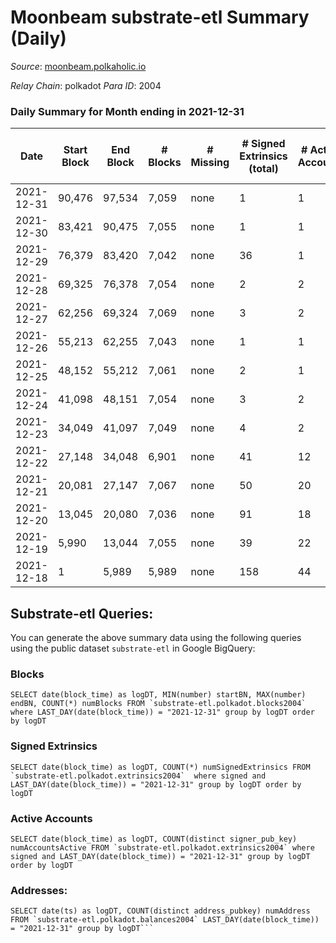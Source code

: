 # Moonbeam substrate-etl Summary (Daily)

_Source_: [moonbeam.polkaholic.io](https://moonbeam.polkaholic.io)

*Relay Chain*: polkadot
*Para ID*: 2004



### Daily Summary for Month ending in 2021-12-31


| Date | Start Block | End Block | # Blocks | # Missing | # Signed Extrinsics (total) | # Active Accounts | # Addresses with Balances | # Events | # Transfers | # XCM Transfers In | # XCM Transfers Out |
| ---- | ----------- | --------- | -------- | --------- | --------------------------- | ----------------- | ------------------------- | -------- | ----------- | ------------------ | ------------------- |
| 2021-12-31 | 90,476 | 97,534 | 7,059 | none  | 1 | 1 | 169 | 21,723 |   |   |   |
| 2021-12-30 | 83,421 | 90,475 | 7,055 | none  | 1 | 1 |  | 21,715 |   |   |   |
| 2021-12-29 | 76,379 | 83,420 | 7,042 | none  | 36 | 1 |  | 22,170 |   |   |   |
| 2021-12-28 | 69,325 | 76,378 | 7,054 | none  | 2 | 2 |  | 21,713 |   |   |   |
| 2021-12-27 | 62,256 | 69,324 | 7,069 | none  | 3 | 2 |  | 21,766 |   |   |   |
| 2021-12-26 | 55,213 | 62,255 | 7,043 | none  | 1 | 1 |  | 21,540 |   |   |   |
| 2021-12-25 | 48,152 | 55,212 | 7,061 | none  | 2 | 1 |  | 21,735 |   |   |   |
| 2021-12-24 | 41,098 | 48,151 | 7,054 | none  | 3 | 2 |  | 21,723 |   |   |   |
| 2021-12-23 | 34,049 | 41,097 | 7,049 | none  | 4 | 2 |  | 21,706 |   |   |   |
| 2021-12-22 | 27,148 | 34,048 | 6,901 | none  | 41 | 12 |  | 21,480 | 1 ($32,074.30) |   |   |
| 2021-12-21 | 20,081 | 27,147 | 7,067 | none  | 50 | 20 |  | 21,689 |   |   |   |
| 2021-12-20 | 13,045 | 20,080 | 7,036 | none  | 91 | 18 |  | 21,799 |   |   |   |
| 2021-12-19 | 5,990 | 13,044 | 7,055 | none  | 39 | 22 |  | 21,513 |   |   |   |
| 2021-12-18 | 1 | 5,989 | 5,989 | none  | 158 | 44 |  | 18,989 | 80 ($814,763,789) |   |   |

## Substrate-etl Queries:
You can generate the above summary data using the following queries using the public dataset `substrate-etl` in Google BigQuery:


### Blocks
```
SELECT date(block_time) as logDT, MIN(number) startBN, MAX(number) endBN, COUNT(*) numBlocks FROM `substrate-etl.polkadot.blocks2004`  where LAST_DAY(date(block_time)) = "2021-12-31" group by logDT order by logDT
```


### Signed Extrinsics
```
SELECT date(block_time) as logDT, COUNT(*) numSignedExtrinsics FROM `substrate-etl.polkadot.extrinsics2004`  where signed and LAST_DAY(date(block_time)) = "2021-12-31" group by logDT order by logDT
```


### Active Accounts
```
SELECT date(block_time) as logDT, COUNT(distinct signer_pub_key) numAccountsActive FROM `substrate-etl.polkadot.extrinsics2004` where signed and LAST_DAY(date(block_time)) = "2021-12-31" group by logDT order by logDT
```


### Addresses:
```
SELECT date(ts) as logDT, COUNT(distinct address_pubkey) numAddress FROM `substrate-etl.polkadot.balances2004` LAST_DAY(date(block_time)) = "2021-12-31" group by logDT```

